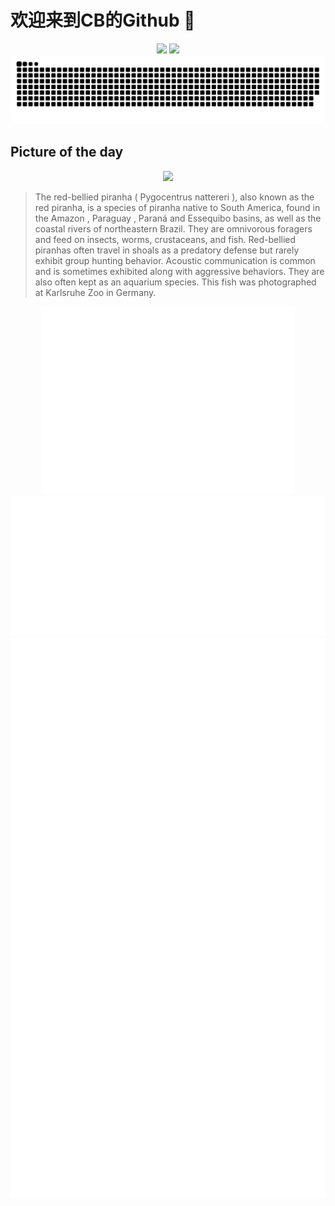 
# 欢迎来到CB的Github 👋

<div align="center">
  <img height="137px" src="https://github-readme-stats.vercel.app/api?username=SuperCB&show_icons=true&theme=radical" />
  <img height="137px" src="https://github-readme-stats.vercel.app/api/top-langs/?username=SuperCB&hide_title=true&hide_border=true&layout=compact&langs_count=6&text_color=000&icon_color=fff" />
</div>


<div align="center">
    <img src="./contribution-snake/github-contribution-grid-snake.svg" />
</div>



## Picture of the day
<div align="center">
  <img width=400px src="https://upload.wikimedia.org/wikipedia/commons/thumb/c/c7/Pygocentrus_nattereri_-_Karlsruhe_Zoo_01.jpg/675px-Pygocentrus_nattereri_-_Karlsruhe_Zoo_01.jpg" />
</div>

>The  red-bellied piranha  ( Pygocentrus nattereri ), also known as the red piranha, is a  species  of  piranha  native to South America, found in the  Amazon ,  Paraguay ,  Paraná  and  Essequibo  basins, as well as the coastal rivers of northeastern Brazil. They are omnivorous foragers and feed on insects, worms, crustaceans, and fish. Red-bellied piranhas often travel in  shoals  as a predatory defense but rarely exhibit group hunting behavior. Acoustic communication is common and is sometimes exhibited along with aggressive behaviors. They are also often kept as an  aquarium  species. This fish was photographed at  Karlsruhe Zoo  in Germany.



<div align="center">
  <img height="300px" src="base_metrics.svg" />
  <img  src="metrics.plugin.calendar.full.svg" />
</div>


<div align="center">
  <img  src="plugin_metrics.svg" /> 
</div>
